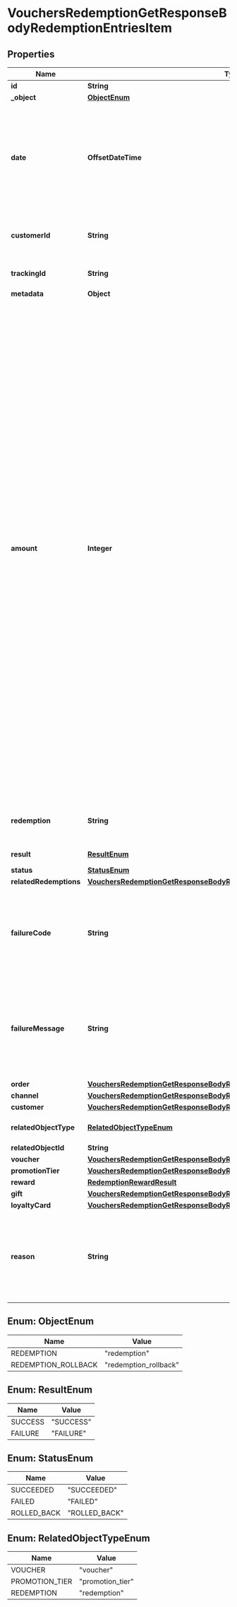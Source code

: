 

# VouchersRedemptionGetResponseBodyRedemptionEntriesItem


## Properties

| Name | Type | Description |
|------------ | ------------- | ------------- |
|**id** | **String** |  |
|**_object** | [**ObjectEnum**](#ObjectEnum) |  |
|**date** | **OffsetDateTime** | Timestamp representing the date and time when the object was created. The value is shown in the ISO 8601 format. |
|**customerId** | **String** | Unique customer ID of the redeeming customer. |
|**trackingId** | **String** | Hashed customer source ID. |
|**metadata** | **Object** |  |
|**amount** | **Integer** | For gift cards, this is a positive integer in the smallest currency unit (e.g. 100 cents for $1.00) representing the number of redeemed credits. For loyalty cards, this is the number of loyalty points used in the transaction. and For gift cards, this represents the number of the credits restored to the card in the rolledback redemption. The number is a negative integer in the smallest currency unit, e.g. -100 cents for $1.00 added back to the card. For loyalty cards, this represents the number of loyalty points restored to the card in the rolledback redemption. The number is a negative integer. |
|**redemption** | **String** | Unique redemption ID of the parent redemption. |
|**result** | [**ResultEnum**](#ResultEnum) | Redemption result. |
|**status** | [**StatusEnum**](#StatusEnum) |  |
|**relatedRedemptions** | [**VouchersRedemptionGetResponseBodyRedemptionEntriesItemRelatedRedemptions**](VouchersRedemptionGetResponseBodyRedemptionEntriesItemRelatedRedemptions.md) |  |
|**failureCode** | **String** | If the result is &#x60;FAILURE&#x60;, this parameter will provide a generic reason as to why the redemption failed. |
|**failureMessage** | **String** | If the result is &#x60;FAILURE&#x60;, this parameter will provide a more expanded reason as to why the redemption failed. |
|**order** | [**VouchersRedemptionGetResponseBodyRedemptionEntriesItemOrder**](VouchersRedemptionGetResponseBodyRedemptionEntriesItemOrder.md) |  |
|**channel** | [**VouchersRedemptionGetResponseBodyRedemptionEntriesItemChannel**](VouchersRedemptionGetResponseBodyRedemptionEntriesItemChannel.md) |  |
|**customer** | [**VouchersRedemptionGetResponseBodyRedemptionEntriesItemCustomer**](VouchersRedemptionGetResponseBodyRedemptionEntriesItemCustomer.md) |  |
|**relatedObjectType** | [**RelatedObjectTypeEnum**](#RelatedObjectTypeEnum) | Defines the related object. |
|**relatedObjectId** | **String** |  |
|**voucher** | [**VouchersRedemptionGetResponseBodyRedemptionEntriesItemVoucher**](VouchersRedemptionGetResponseBodyRedemptionEntriesItemVoucher.md) |  |
|**promotionTier** | [**VouchersRedemptionGetResponseBodyRedemptionEntriesItemPromotionTier**](VouchersRedemptionGetResponseBodyRedemptionEntriesItemPromotionTier.md) |  |
|**reward** | [**RedemptionRewardResult**](RedemptionRewardResult.md) |  |
|**gift** | [**VouchersRedemptionGetResponseBodyRedemptionEntriesItemGift**](VouchersRedemptionGetResponseBodyRedemptionEntriesItemGift.md) |  |
|**loyaltyCard** | [**VouchersRedemptionGetResponseBodyRedemptionEntriesItemLoyaltyCard**](VouchersRedemptionGetResponseBodyRedemptionEntriesItemLoyaltyCard.md) |  |
|**reason** | **String** | System generated cause for the redemption being invalid in the context of the provided parameters. |



## Enum: ObjectEnum

| Name | Value |
|---- | -----|
| REDEMPTION | &quot;redemption&quot; |
| REDEMPTION_ROLLBACK | &quot;redemption_rollback&quot; |



## Enum: ResultEnum

| Name | Value |
|---- | -----|
| SUCCESS | &quot;SUCCESS&quot; |
| FAILURE | &quot;FAILURE&quot; |



## Enum: StatusEnum

| Name | Value |
|---- | -----|
| SUCCEEDED | &quot;SUCCEEDED&quot; |
| FAILED | &quot;FAILED&quot; |
| ROLLED_BACK | &quot;ROLLED_BACK&quot; |



## Enum: RelatedObjectTypeEnum

| Name | Value |
|---- | -----|
| VOUCHER | &quot;voucher&quot; |
| PROMOTION_TIER | &quot;promotion_tier&quot; |
| REDEMPTION | &quot;redemption&quot; |



